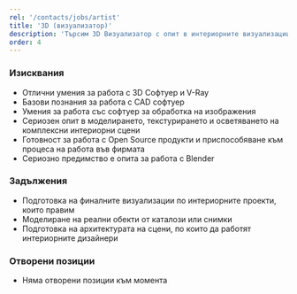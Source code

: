 ```yaml
---
rel: '/contacts/jobs/artist'
title: '3D (визуализатор)'
description: 'Търсим 3D Визуализатор с опит в интериорните визуализации и усет за постигането на резултат трудно различими от реалността. От наша страна предлагаме място на което ще можете да се развивате и да работите с едни от най-добрите професионалисти в областта, както и техническо осигуряване без аналог в индустрията. За да кандидатствате за позицията е задължително да ни изпратите портфолио с интериорни визуализации.'
order: 4
---
```

### Изисквания
* Отлични умения за работа с 3D Софтуер и V-Ray
* Базови познания за работа с CAD софтуер
* Умения за работа със софтуер за обработка на изображения
* Сериозен опит в моделирането, текстурирането и осветяването на комплексни интериорни сцени
* Готовност за работа с Open Source продукти и приспособяване към процеса на работа във фирмата
* Сериозно предимство е опита за работа с Blender

### Задължения
* Подготовка на финалните визуализации по интериорните проекти, които правим
* Моделиране на реални обекти от каталози или снимки
* Подготовка на архитектурата на сцени, по които да работят интериорните дизайнери

### Отворени позиции
* Няма отворени позиции към момента